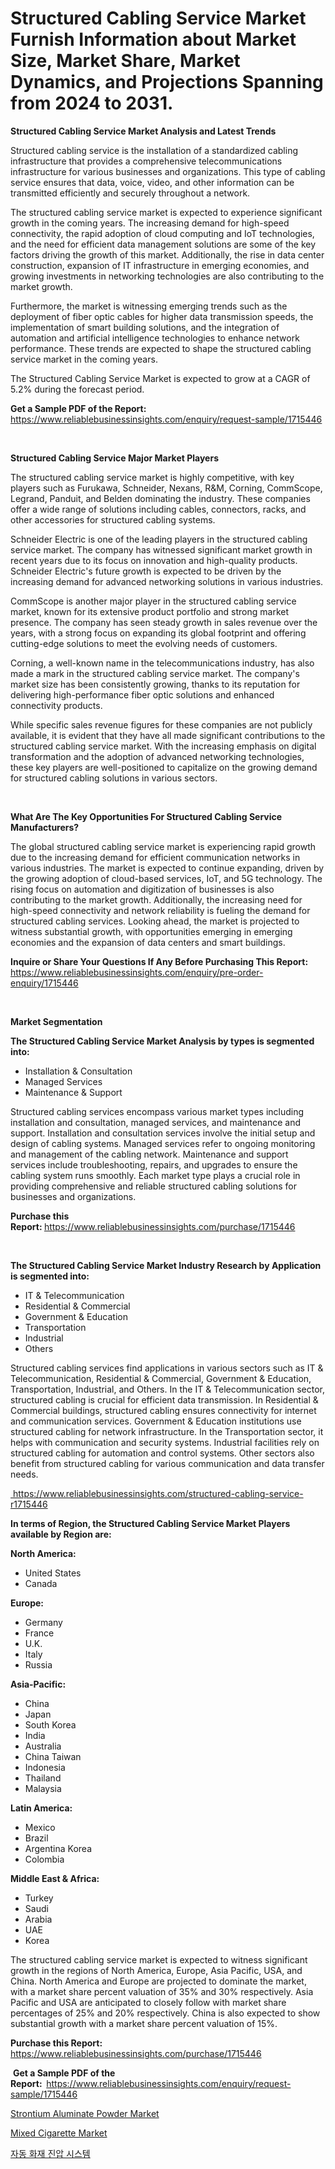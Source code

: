 <p><h1>Structured Cabling Service Market Furnish Information about Market Size, Market Share, Market Dynamics, and Projections Spanning from 2024 to 2031.</h1></p><p><strong>Structured Cabling Service Market Analysis and Latest Trends</strong></p>
<p><p>Structured cabling service is the installation of a standardized cabling infrastructure that provides a comprehensive telecommunications infrastructure for various businesses and organizations. This type of cabling service ensures that data, voice, video, and other information can be transmitted efficiently and securely throughout a network.</p><p>The structured cabling service market is expected to experience significant growth in the coming years. The increasing demand for high-speed connectivity, the rapid adoption of cloud computing and IoT technologies, and the need for efficient data management solutions are some of the key factors driving the growth of this market. Additionally, the rise in data center construction, expansion of IT infrastructure in emerging economies, and growing investments in networking technologies are also contributing to the market growth.</p><p>Furthermore, the market is witnessing emerging trends such as the deployment of fiber optic cables for higher data transmission speeds, the implementation of smart building solutions, and the integration of automation and artificial intelligence technologies to enhance network performance. These trends are expected to shape the structured cabling service market in the coming years.</p><p>The Structured Cabling Service Market is expected to grow at a CAGR of 5.2% during the forecast period.</p></p>
<p><strong>Get a Sample PDF of the Report:&nbsp;</strong> <a href="https://www.reliablebusinessinsights.com/enquiry/request-sample/1715446">https://www.reliablebusinessinsights.com/enquiry/request-sample/1715446</a></p>
<p>&nbsp;</p>
<p><strong>Structured Cabling Service Major Market Players</strong></p>
<p><p>The structured cabling service market is highly competitive, with key players such as Furukawa, Schneider, Nexans, R&M, Corning, CommScope, Legrand, Panduit, and Belden dominating the industry. These companies offer a wide range of solutions including cables, connectors, racks, and other accessories for structured cabling systems.</p><p>Schneider Electric is one of the leading players in the structured cabling service market. The company has witnessed significant market growth in recent years due to its focus on innovation and high-quality products. Schneider Electric's future growth is expected to be driven by the increasing demand for advanced networking solutions in various industries.</p><p>CommScope is another major player in the structured cabling service market, known for its extensive product portfolio and strong market presence. The company has seen steady growth in sales revenue over the years, with a strong focus on expanding its global footprint and offering cutting-edge solutions to meet the evolving needs of customers.</p><p>Corning, a well-known name in the telecommunications industry, has also made a mark in the structured cabling service market. The company's market size has been consistently growing, thanks to its reputation for delivering high-performance fiber optic solutions and enhanced connectivity products.</p><p>While specific sales revenue figures for these companies are not publicly available, it is evident that they have all made significant contributions to the structured cabling service market. With the increasing emphasis on digital transformation and the adoption of advanced networking technologies, these key players are well-positioned to capitalize on the growing demand for structured cabling solutions in various sectors.</p></p>
<p>&nbsp;</p>
<p><strong>What Are The Key Opportunities For Structured Cabling Service Manufacturers?</strong></p>
<p><p>The global structured cabling service market is experiencing rapid growth due to the increasing demand for efficient communication networks in various industries. The market is expected to continue expanding, driven by the growing adoption of cloud-based services, IoT, and 5G technology. The rising focus on automation and digitization of businesses is also contributing to the market growth. Additionally, the increasing need for high-speed connectivity and network reliability is fueling the demand for structured cabling services. Looking ahead, the market is projected to witness substantial growth, with opportunities emerging in emerging economies and the expansion of data centers and smart buildings.</p></p>
<p><strong>Inquire or Share Your Questions If Any Before Purchasing This Report:</strong> <a href="https://www.reliablebusinessinsights.com/enquiry/pre-order-enquiry/1715446">https://www.reliablebusinessinsights.com/enquiry/pre-order-enquiry/1715446</a></p>
<p>&nbsp;</p>
<p><strong>Market Segmentation</strong></p>
<p><strong>The Structured Cabling Service Market Analysis by types is segmented into:</strong></p>
<p><ul><li>Installation & Consultation</li><li>Managed Services</li><li>Maintenance & Support</li></ul></p>
<p><p>Structured cabling services encompass various market types including installation and consultation, managed services, and maintenance and support. Installation and consultation services involve the initial setup and design of cabling systems. Managed services refer to ongoing monitoring and management of the cabling network. Maintenance and support services include troubleshooting, repairs, and upgrades to ensure the cabling system runs smoothly. Each market type plays a crucial role in providing comprehensive and reliable structured cabling solutions for businesses and organizations.</p></p>
<p><strong>Purchase this Report:&nbsp;</strong><a href="https://www.reliablebusinessinsights.com/purchase/1715446">https://www.reliablebusinessinsights.com/purchase/1715446</a></p>
<p>&nbsp;</p>
<p><strong>The Structured Cabling Service Market Industry Research by Application is segmented into:</strong></p>
<p><ul><li>IT & Telecommunication</li><li>Residential & Commercial</li><li>Government & Education</li><li>Transportation</li><li>Industrial</li><li>Others</li></ul></p>
<p><p>Structured cabling services find applications in various sectors such as IT & Telecommunication, Residential & Commercial, Government & Education, Transportation, Industrial, and Others. In the IT & Telecommunication sector, structured cabling is crucial for efficient data transmission. In Residential & Commercial buildings, structured cabling ensures connectivity for internet and communication services. Government & Education institutions use structured cabling for network infrastructure. In the Transportation sector, it helps with communication and security systems. Industrial facilities rely on structured cabling for automation and control systems. Other sectors also benefit from structured cabling for various communication and data transfer needs.</p></p>
<p><a href="https://www.reliablebusinessinsights.com/structured-cabling-service-r1715446">&nbsp;https://www.reliablebusinessinsights.com/structured-cabling-service-r1715446</a></p>
<p><strong>In terms of Region, the Structured Cabling Service Market Players available by Region are:</strong></p>
<p>
    <p> <strong> North America: </strong>
        <ul>
            <li>United States</li>
            <li>Canada</li>
        </ul>
        </p> 
    <p> <strong> Europe: </strong>
        <ul>
            <li>Germany</li>
            <li>France</li>
            <li>U.K.</li>
            <li>Italy</li>
            <li>Russia</li>
        </ul>
        </p> 
    <p> <strong> Asia-Pacific: </strong>
        <ul>
            <li>China</li>
            <li>Japan</li>
            <li>South Korea</li>
            <li>India</li>
            <li>Australia</li>
            <li>China Taiwan</li>
            <li>Indonesia</li>
            <li>Thailand</li>
            <li>Malaysia</li>
        </ul>
        </p> 
    <p> <strong> Latin America: </strong>
        <ul>
            <li>Mexico</li>
            <li>Brazil</li>
            <li>Argentina Korea</li>
            <li>Colombia</li>
        </ul>
        </p> 
    <p> <strong> Middle East & Africa: </strong>
        <ul>
            <li>Turkey</li>
            <li>Saudi</li>
            <li>Arabia</li>
            <li>UAE</li>
            <li>Korea</li>
        </ul>
    </p>
    </p>
<p><p>The structured cabling service market is expected to witness significant growth in the regions of North America, Europe, Asia Pacific, USA, and China. North America and Europe are projected to dominate the market, with a market share percent valuation of 35% and 30% respectively. Asia Pacific and USA are anticipated to closely follow with market share percentages of 25% and 20% respectively. China is also expected to show substantial growth with a market share percent valuation of 15%.</p></p>
<p><strong>Purchase this Report: </strong><a href="https://www.reliablebusinessinsights.com/purchase/1715446">https://www.reliablebusinessinsights.com/purchase/1715446</a></p>
<p>&nbsp;<strong>Get a Sample PDF of the Report:&nbsp;&nbsp;</strong><a href="https://www.reliablebusinessinsights.com/enquiry/request-sample/1715446">https://www.reliablebusinessinsights.com/enquiry/request-sample/1715446</a></p>
<p><strong></strong></p>
<p><p><a href="https://github.com/philipWlf74/Market-Research-Report-List-1/blob/main/strontium-aluminate-powder-market.md">Strontium Aluminate Powder Market</a></p><p><a href="https://github.com/AliceMcGlynn2022/Market-Research-Report-List-1/blob/main/mixed-cigarette-market.md">Mixed Cigarette Market</a></p><p><a href="https://github.com/PhilToryphy7876567/Market-Research-Report-List-2/blob/main/8990844799.md">자동 화재 진압 시스템</a></p></p>
